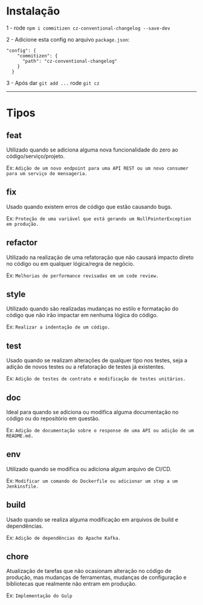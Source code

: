 # Instalação

1 - rode `npm i commitizen cz-conventional-changelog --save-dev`

2 - Adicione esta config no arquivo `package.json`:

```
"config": {
    "commitizen": {
      "path": "cz-conventional-changelog"
    }
  }
```

3 - Após dar `git add ...` rode `git cz`

---

# Tipos

## feat

Utilizado quando se adiciona alguma nova funcionalidade do zero ao código/serviço/projeto.

Ex: `Adição de um novo endpoint para uma API REST ou um novo consumer para um serviço de mensageria.`

## fix

Usado quando existem erros de código que estão causando bugs.

Ex: `Proteção de uma variável que está gerando um NullPointerException em produção.`

## refactor

Utilizado na realização de uma refatoração que não causará impacto direto no código ou em qualquer lógica/regra de negócio.

Ex: `Melhorias de performance revisadas em um code review.`

## style

Utilizado quando são realizadas mudanças no estilo e formatação do código que não irão impactar em nenhuma lógica do código.

Ex: `Realizar a indentação de um código.`

## test

Usado quando se realizam alterações de qualquer tipo nos testes, seja a adição de novos testes ou a refatoração de testes já existentes.

Ex: `Adição de testes de contrato e modificação de testes unitários.`

## doc

Ideal para quando se adiciona ou modifica alguma documentação no código ou do repositório em questão.

Ex: `Adição de documentação sobre o response de uma API ou adição de um README.md.`

## env

Utilizado quando se modifica ou adiciona algum arquivo de CI/CD.

Ex: `Modificar um comando do Dockerfile ou adicionar um step a um Jenkinsfile.`

## build

Usado quando se realiza alguma modificação em arquivos de build e dependências.

Ex: `Adição de dependências do Apache Kafka.`

## chore

Atualização de tarefas que não ocasionam alteração no código de produção, mas mudanças de ferramentas, mudanças de configuração e bibliotecas que realmente não entram em produção.

Ex: `Implementação do Gulp`

